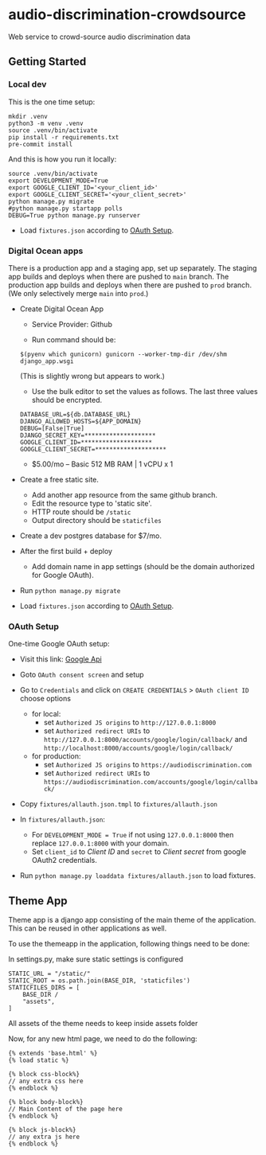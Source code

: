 # audio-discrimination-crowdsource

Web service to crowd-source audio discrimination data

## Getting Started

### Local dev

This is the one time setup:
```
mkdir .venv
python3 -m venv .venv
source .venv/bin/activate
pip install -r requirements.txt
pre-commit install
```

And this is how you run it locally:
```
source .venv/bin/activate
export DEVELOPMENT_MODE=True
export GOOGLE_CLIENT_ID='<your_client_id>'
export GOOGLE_CLIENT_SECRET='<your_client_secret>'
python manage.py migrate
#python manage.py startapp polls
DEBUG=True python manage.py runserver
```
- Load `fixtures.json` according to [OAuth Setup](#OAuth-Setup).

### Digital Ocean apps

There is a production app and a staging app, set up separately.
The staging app builds and deploys when there are pushed to `main` branch.
The production app builds and deploys when there are pushed to
`prod` branch. (We only selectively merge `main` into `prod`.)

- Create Digital Ocean App
  - Service Provider: Github
  
  - Run command should be:
  ```
  $(pyenv which gunicorn) gunicorn --worker-tmp-dir /dev/shm django_app.wsgi
  ```
  (This is slightly wrong but appears to work.)
  - Use the bulk editor to set the values as follows. The last three
  values should be encrypted.
  ```
  DATABASE_URL=${db.DATABASE_URL}
  DJANGO_ALLOWED_HOSTS=${APP_DOMAIN}
  DEBUG=[False|True]
  DJANGO_SECRET_KEY=********************
  GOOGLE_CLIENT_ID=********************
  GOOGLE_CLIENT_SECRET=********************
  ```
  - $5.00/mo – Basic 512 MB RAM | 1 vCPU  x  1
- Create a free static site.
  - Add another app resource from the same github branch.
  - Edit the resource type to 'static site'.
  - HTTP route should be `/static`
  - Output directory should be `staticfiles`
- Create a dev postgres database for $7/mo.

- After the first build + deploy
  - Add domain name in app settings (should be the domain authorized
  for Google OAuth).

- Run `python manage.py migrate`
- Load `fixtures.json` according to [OAuth Setup](#OAuth-Setup).

### OAuth Setup

One-time Google OAuth setup:
- Visit this link: [Google Api](https://console.cloud.google.com/apis/dashboard)
- Goto `OAuth consent screen` and setup
- Go to `Credentials` and click on `CREATE CREDENTIALS` > `OAuth client ID` choose options
    - for local:
        - set `Authorized JS origins` to `http://127.0.0.1:8000`
	    - set `Authorized redirect URIs` to
    	`http://127.0.0.1:8000/accounts/google/login/callback/` and
    	`http://localhost:8000/accounts/google/login/callback/`
    - for production:
        - set `Authorized JS origins` to `https://audiodiscrimination.com`
	    - set `Authorized redirect URIs` to
    	`https://audiodiscrimination.com/accounts/google/login/callback/`

- Copy `fixtures/allauth.json.tmpl` to `fixtures/allauth.json`
- In `fixtures/allauth.json`:
    - For `DEVELOPMENT_MODE = True` if not using `127.0.0.1:8000`
    then replace `127.0.0.1:8000` with your domain.
    - Set `client_id` to *Client ID* and `secret` to *Client secret*
    from google OAuth2 credentials.
- Run `python manage.py loaddata fixtures/allauth.json` to load
fixtures.


## Theme App

Theme app is a django app consisting of the main theme of the application.
This can be reused in other applications as well.

To use the themeapp in the application, following things need to be done:

In settings.py, make sure static settings is configured

```
STATIC_URL = "/static/"
STATIC_ROOT = os.path.join(BASE_DIR, 'staticfiles')
STATICFILES_DIRS = [
    BASE_DIR / 
    "assets",
]
```

All assets of the theme needs to keep inside assets folder

Now, for any new html page, we need to do the following:

```
{% extends 'base.html' %}
{% load static %}

{% block css-block%}
// any extra css here
{% endblock %}

{% block body-block%}
// Main Content of the page here
{% endblock %}

{% block js-block%}
// any extra js here
{% endblock %}

```
